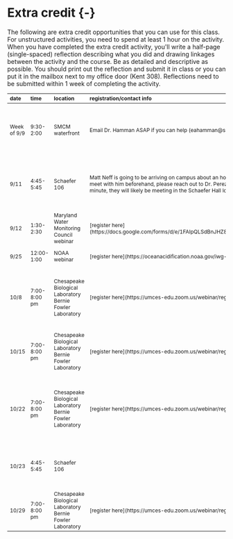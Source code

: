 # Extra credit {-}

The following are extra credit opportunities that you can use for this class. For unstructured activities, you need to spend at least 1 hour on the activity. When you have completed the extra credit activity, you'll write a half-page (single-spaced) reflection describing what you did and drawing linkages between the activity and the course. Be as detailed and descriptive as possible. You should print out the reflection and submit it in class or you can put it in the mailbox next to my office door (Kent 308). Reflections need to be submitted within 1 week of completing the activity.

<table class="table table-hover" style="font-size: 12px; margin-left: auto; margin-right: auto;">
 <thead>
  <tr>
   <th style="text-align:left;position: sticky; top:0; background-color: #FFFFFF;"> date </th>
   <th style="text-align:left;position: sticky; top:0; background-color: #FFFFFF;"> time </th>
   <th style="text-align:left;position: sticky; top:0; background-color: #FFFFFF;"> location </th>
   <th style="text-align:left;position: sticky; top:0; background-color: #FFFFFF;"> registration/contact info </th>
   <th style="text-align:left;position: sticky; top:0; background-color: #FFFFFF;"> activity </th>
  </tr>
 </thead>
<tbody>
  <tr>
   <td style="text-align:left;"> Week of 9/9 </td>
   <td style="text-align:left;"> 9:30-2:00 </td>
   <td style="text-align:left;"> SMCM waterfront </td>
   <td style="text-align:left;"> Email Dr. Hamman ASAP if you can help (eahamman@smcm.edu) </td>
   <td style="text-align:left;"> Help Dr. Hamman pull process samples from cages she has deployed around the oyster reefs near the waterfront </td>
  </tr>
  <tr>
   <td style="text-align:left;"> 9/11 </td>
   <td style="text-align:left;"> 4:45-5:45 </td>
   <td style="text-align:left;"> Schaefer 106 </td>
   <td style="text-align:left;"> Matt Neff is going to be arriving on campus about an hour before the seminar. If any students or faculty would like to meet with him beforehand, please reach out to Dr. Perez (vjperez@smcm.edu). If students or faculty want to join last minute, they will likely be meeting in the Schaefer Hall lobby before the seminar. </td>
   <td style="text-align:left;"> Natural Science and Math Colloquium speaker Matt Neff, Hellbenders: The lost denizens of the Chesapeake </td>
  </tr>
  <tr>
   <td style="text-align:left;"> 9/12 </td>
   <td style="text-align:left;"> 1:30-2:30 </td>
   <td style="text-align:left;"> Maryland Water Monitoring Council webinar </td>
   <td style="text-align:left;"> [register here](https://docs.google.com/forms/d/e/1FAIpQLSdBnJHZ86xQKPYabEi3LBGdnZvbj6dSB9q9jWxY2mhciClsUg/viewform) </td>
   <td style="text-align:left;"> Leah Ettema, *Best practices for continuous monitoring* </td>
  </tr>
  <tr>
   <td style="text-align:left;"> 9/25 </td>
   <td style="text-align:left;"> 12:00-1:00 </td>
   <td style="text-align:left;"> NOAA webinar </td>
   <td style="text-align:left;"> [register here](https://oceanacidification.noaa.gov/iwg-oa-to-host-acidification-estuaries-webinar-series/) </td>
   <td style="text-align:left;"> *Acidification &amp; Estuaries as a Federal Priority* </td>
  </tr>
  <tr>
   <td style="text-align:left;"> 10/8 </td>
   <td style="text-align:left;"> 7:00-8:00 pm </td>
   <td style="text-align:left;"> Chesapeake Biological Laboratory Bernie Fowler Laboratory </td>
   <td style="text-align:left;"> [register here](https://umces-edu.zoom.us/webinar/register/WN_M0JlvCygQ0OLDd6-hNbfWQ#/registration) </td>
   <td style="text-align:left;"> Dr. Lora Harris, *Cove Point Marsh: Over ten years of monitoring natural and nature-based feature in Calvert County* </td>
  </tr>
  <tr>
   <td style="text-align:left;"> 10/15 </td>
   <td style="text-align:left;"> 7:00-8:00 pm </td>
   <td style="text-align:left;"> Chesapeake Biological Laboratory Bernie Fowler Laboratory </td>
   <td style="text-align:left;"> [register here](https://umces-edu.zoom.us/webinar/register/WN_M0JlvCygQ0OLDd6-hNbfWQ#/registration) </td>
   <td style="text-align:left;"> nna Hildebrand, *Controls on Oxygen Variability and depletion in the Patuxent River estuary* </td>
  </tr>
  <tr>
   <td style="text-align:left;"> 10/22 </td>
   <td style="text-align:left;"> 7:00-8:00 pm </td>
   <td style="text-align:left;"> Chesapeake Biological Laboratory Bernie Fowler Laboratory </td>
   <td style="text-align:left;"> [register here](https://umces-edu.zoom.us/webinar/register/WN_M0JlvCygQ0OLDd6-hNbfWQ#/registration) </td>
   <td style="text-align:left;"> Dr. Ryan Woodland, *Seines, sleds and data, oh my! How biological surveys at CBL are helping us understand the Chesapeake Bay* </td>
  </tr>
  <tr>
   <td style="text-align:left;"> 10/23 </td>
   <td style="text-align:left;"> 4:45-5:45 </td>
   <td style="text-align:left;"> Schaefer 106 </td>
   <td style="text-align:left;">  </td>
   <td style="text-align:left;"> Natural Science and Math Colloquium speaker Anahi Espindola on ecological interactions </td>
  </tr>
  <tr>
   <td style="text-align:left;"> 10/29 </td>
   <td style="text-align:left;"> 7:00-8:00 pm </td>
   <td style="text-align:left;"> Chesapeake Biological Laboratory Bernie Fowler Laboratory </td>
   <td style="text-align:left;"> [register here](https://umces-edu.zoom.us/webinar/register/WN_M0JlvCygQ0OLDd6-hNbfWQ#/registration) </td>
   <td style="text-align:left;"> Jessica McGlinsey, *Diamondback Terrapins in a Changing Climate* </td>
  </tr>
</tbody>
</table>
